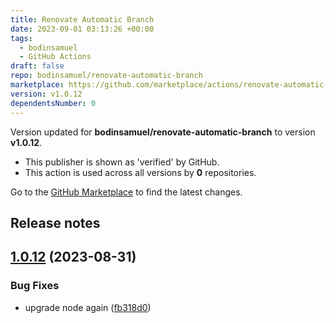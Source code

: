 ```yaml
---
title: Renovate Automatic Branch
date: 2023-09-01 03:13:26 +00:00
tags:
  - bodinsamuel
  - GitHub Actions
draft: false
repo: bodinsamuel/renovate-automatic-branch
marketplace: https://github.com/marketplace/actions/renovate-automatic-branch
version: v1.0.12
dependentsNumber: 0
---
```



Version updated for **bodinsamuel/renovate-automatic-branch** to version **v1.0.12**.
- This publisher is shown as 'verified' by GitHub.
- This action is used across all versions by **0** repositories.

Go to the [GitHub Marketplace](https://github.com/marketplace/actions/renovate-automatic-branch) to find the latest changes.

## Release notes

## [1.0.12](https://github.com/bodinsamuel/renovate-automatic-branch/compare/v1.0.11...v1.0.12) (2023-08-31)


### Bug Fixes

* upgrade node again ([fb318d0](https://github.com/bodinsamuel/renovate-automatic-branch/commit/fb318d03860d419e0ce739ed515ac1a85f3a001c))




